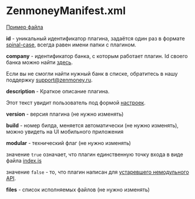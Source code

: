 # ZenmoneyManifest.xml

[Пример файла](../../src/plugins/example/ZenmoneyManifest.xml)

**id** - уникальный идентификатор плагина, задаётся один раз в формате [spinal-case](https://en.wikipedia.org/wiki/Letter_case#Special_case_styles), всегда равен имени папки с плагином.

**company** - идентификатор банка, с которым работает плагин. Id своего банка можно найти [здесь](../assets/banks.txt).

Если вы не смогли найти нужный банк в списке, обратитесь в нашу поддержку <support@zenmoney.ru>.

**description** - Краткое описание плагина.

Этот текст увидит пользователь под формой [настроек](preferences.xml.md).

**version** - версия плагина (не нужно изменять)

**build** - номер билда, меняется автоматически (не нужно изменять), можно увидеть на UI мобильного приложения

**modular** - технический флаг (не нужно изменять)

значение `true` означает, что плагин единственную точку входа в виде файла [index.js](index.js.md)

значение `false` - то, что плагин написан для [устаревшего немодульного API](../deprecatedApi.md).

**files** - список исполняемых файлов (не нужно изменять)
